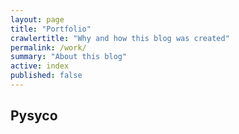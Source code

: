 ```yaml
---
layout: page
title: "Portfolio"
crawlertitle: "Why and how this blog was created"
permalink: /work/
summary: "About this blog"
active: index
published: false 
---
```


## Pysyco
